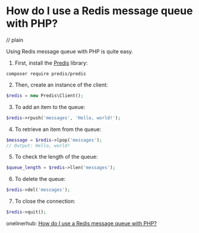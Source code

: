 # How do I use a Redis message queue with PHP?
// plain

Using Redis message queue with PHP is quite easy.

1. First, install the [Predis](https://github.com/nrk/predis) library:

```
composer require predis/predis
```

2. Then, create an instance of the client:

```php
$redis = new Predis\Client();
```

3. To add an item to the queue:

```php
$redis->rpush('messages', 'Hello, world!');
```

4. To retrieve an item from the queue:

```php
$message = $redis->lpop('messages');
// Output: Hello, world!
```

5. To check the length of the queue:

```php
$queue_length = $redis->llen('messages');
```

6. To delete the queue:

```php
$redis->del('messages');
```

7. To close the connection:

```php
$redis->quit();
```

onelinerhub: [How do I use a Redis message queue with PHP?](https://onelinerhub.com/predis/how-do-i-use-a-redis-message-queue-with-php)